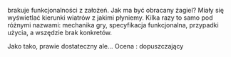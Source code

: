 brakuje funkcjonalności z założeń. Jak ma być obracany żagiel? Miały się wyświetlać kierunki wiatrów z jakimi płyniemy.
Kilka razy to samo pod różnymi nazwami: mechanika gry, specyfikacja funkcjonalna, przypadki użycia, a wszędzie brak konkretów.

Jako tako, prawie dostateczny ale...
Ocena : dopuszczający
